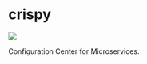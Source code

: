 # crispy
![](https://img.shields.io/github/license/v5u/crispy.svg)

Configuration Center for Microservices.
